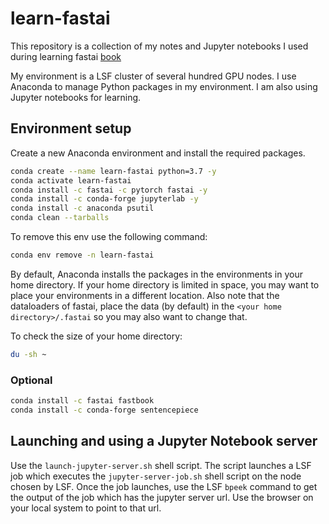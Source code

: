 # learn-fastai

This repository is a collection of my notes and Jupyter notebooks I used during learning fastai [book](https://github.com/fastai/fastbook)

My environment is a LSF cluster of several hundred GPU nodes.  I use Anaconda to manage Python packages in my environment.  I am also using Jupyter notebooks for learning.

## Environment setup

Create a new Anaconda environment and install the required packages. 

```bash
conda create --name learn-fastai python=3.7 -y
conda activate learn-fastai 
conda install -c fastai -c pytorch fastai -y
conda install -c conda-forge jupyterlab -y
conda install -c anaconda psutil 
conda clean --tarballs
```

To remove this env use the following command:

```bash
conda env remove -n learn-fastai
```

By default, Anaconda installs the packages in the environments in your home directory.  If your home directory is limited in space, you may want to place your environments in a different location.  Also note that the dataloaders of fastai, place the data (by default) in the ```<your home directory>/.fastai``` so you may also want to change that.

To check the size of your home directory:

```bash
du -sh ~
```

### Optional

```bash
conda install -c fastai fastbook
conda install -c conda-forge sentencepiece 
```

## Launching and using a Jupyter Notebook server

Use the ```launch-jupyter-server.sh``` shell script.  The script launches a LSF job which executes the ```jupyter-server-job.sh``` shell script on the node chosen by LSF.  Once the job launches, use the LSF ```bpeek``` command to get the output of the job which has the jupyter server url.  Use the browser on your local system to point to that url.
